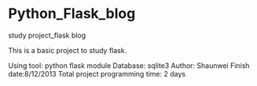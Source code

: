 Python_Flask_blog
=================

study project_flask blog


This is a basic project to study flask.

Using tool: python flask module
Database: sqlite3
Author: Shaunwei
Finish date:8/12/2013
Total project programming time: 2 days
